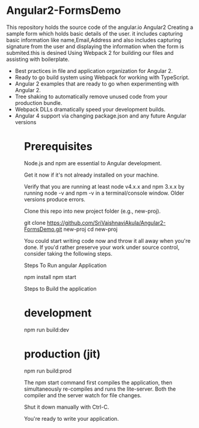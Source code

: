 # Angular2-FormsDemo

This repository holds the source code of the angular.io Angular2 Creating a sample form which holds basic details of the user. it includes capturing basic information like name,Email,Address and also includes capturing signature from the user and displaying the information when the form is submited.this is desined Using Webpack 2 for building our files and assisting with boilerplate.
<ul>
<li>Best practices in file and application organization for Angular 2.</li>
<li>Ready to go build system using Webpack for working with TypeScript.</li>
<li>Angular 2 examples that are ready to go when experimenting with Angular 2.</li>
<li>Tree shaking to automatically remove unused code from your production bundle.</li>
<li>Webpack DLLs dramatically speed your development builds.</li>
<li>Angular 4 support via changing package.json and any future Angular versions</li>
<ul>

# Prerequisites

Node.js and npm are essential to Angular development.

Get it now if it's not already installed on your machine.

Verify that you are running at least node v4.x.x and npm 3.x.x by running node -v and npm -v in a terminal/console window. Older versions produce errors.

Clone this repo into new project folder (e.g., new-proj).

git clone https://github.com/SriVaishnaviAkula/Angular2-FormsDemo.git new-proj cd new-proj

You could start writing code now and throw it all away when you're done. If you'd rather preserve your work under source control, consider taking the following steps.

Steps To Run angular Application

npm install 
npm start

Steps to Build the application

# development
npm run build:dev
# production (jit)
npm run build:prod

The npm start command first compiles the application, then simultaneously re-compiles and runs the lite-server. Both the compiler and the server watch for file changes.

Shut it down manually with Ctrl-C.

You're ready to write your application.
